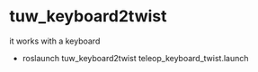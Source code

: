 tuw_keyboard2twist
=====

it works with a keyboard 
- roslaunch tuw_keyboard2twist teleop_keyboard_twist.launch
